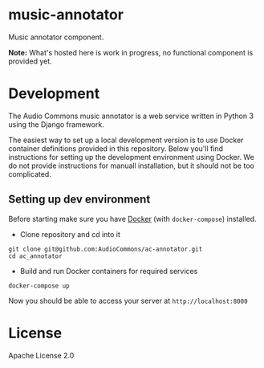 # music-annotator

Music annotator component.

**Note:** What's hosted here is work in progress, no functional component is provided yet.


# Development

The Audio Commons music annotator is a web service written in Python 3 using the Django framework. 

The easiest way to set up a local development version is to use Docker container definitions provided in this repository. Below you'll find instructions for setting up the development environment using Docker. We do not provide instructions for manuall installation, but it should not be too complicated.


## Setting up dev environment

Before starting make sure you have [Docker](https://www.docker.com/products/overview)
(with `docker-compose`) installed.

- Clone repository and cd into it
```
git clone git@github.com:AudioCommons/ac-annotator.git
cd ac_annotator
```

- Build and run Docker containers for required services
```
docker-compose up
```

Now you should be able to access your server at `http://localhost:8000`


# License
Apache License 2.0

